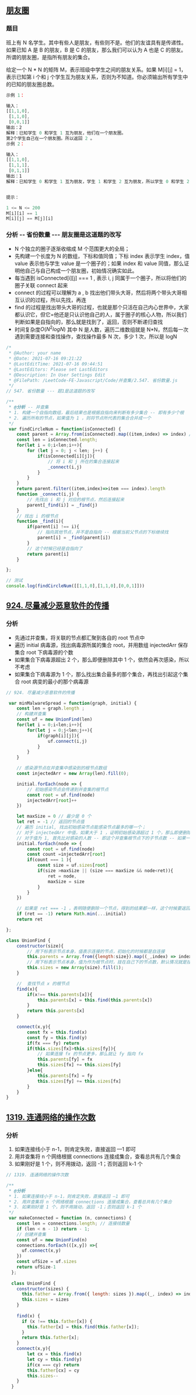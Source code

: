 <!--
 * @Author: your name
 * @Date: 2021-07-16 09:16:55
 * @LastEditTime: 2021-07-18 15:49:25
 * @LastEditors: Please set LastEditors
 * @Description: In User Settings Edit
 * @FilePath: /LeetCode-FE-Javascript/Code/并查集/并查集.md
-->
## [朋友圈](https://leetcode-cn.com/problems/number-of-provinces/solution/bing-cha-ji-by-jzsq_lyx-xu2r/)
### 题目
班上有 N 名学生。其中有些人是朋友，有些则不是。他们的友谊具有是传递性。如果已知 A 是 B 的朋友，B 是 C 的朋友，那么我们可以认为 A 也是 C 的朋友。所谓的朋友圈，是指所有朋友的集合。

给定一个 N * N 的矩阵 M，表示班级中学生之间的朋友关系。如果 M[i][j] = 1，表示已知第 i 个和 j 个学生互为朋友关系，否则为不知道。你必须输出所有学生中的已知的朋友圈总数。

```javascript
示例 1：

输入：
[[1,1,0],
 [1,1,0],
 [0,0,1]]
输出：2
解释：已知学生 0 和学生 1 互为朋友，他们在一个朋友圈。
第2个学生自己在一个朋友圈。所以返回 2 。
示例 2：

输入：
[[1,1,0],
 [1,1,1],
 [0,1,1]]
输出：1
解释：已知学生 0 和学生 1 互为朋友，学生 1 和学生 2 互为朋友，所以学生 0 和学生 2 也是朋友，所以他们三个在一个朋友圈，返回 1 。


提示：

1 <= N <= 200
M[i][i] == 1
M[i][j] == M[j][i]
```

### 分析 -- 省份数量 --- 朋友圈是这道题的改写
- N 个独立的圈子逐渐收缩成 M 个范围更大的全局；
- 先构建一个长度为 N 的数组，下标和值同值；下标 index 表示学生 index，值 value 表示他与学生 value 是一个圈子的；如果 index 和 value 同值，那么证明他自己与自己构成一个朋友圈，初始情况确实如此。
- 每当遇到  isConnected[i][j] === 1 , 表示 i, j 同属于一个圈子，所以将他们的圈子关联 connect 起来
- connect 的过程可以理解为 a , b 找出他们带头大哥，然后将两个带头大哥相互认识的过程，所以先找，再连
- find 的过程是找出带头大哥的过程，也就是那个只活在自己内心世界中，大家都认识它，但它=他还是只认识他自己的人，属于圈子的核心人物，所以我们判断如果是自指向的，那么就是找到了，返回，否则不断递归查找
- 时间复杂度${O(N^2logN)}$ 其中 N 是人数，遍历二维数组就是 N*N，然后每一次遇到需要连接和查找操作，查找操作最多 N 次，多少 1 次，所以是 logN

```javascript
/*
 * @Author: your name
 * @Date: 2021-07-16 09:21:22
 * @LastEditTime: 2021-07-16 09:44:51
 * @LastEditors: Please set LastEditors
 * @Description: In User Settings Edit
 * @FilePath: /LeetCode-FE-Javascript/Code/并查集/2.547. 省份数量.js
 */
// 547. 省份数量 --- 题1是这道题的改写

/**
 * @分析 -- 并查集
 * 1. 构建一个自指向数组，最后结果也是根据自指向来判断有多少集合 -- 即有多少个根
 * 2. 遍历所有的节点，如果值为 1 ，则将节点所代表的集合合并成一个
 */
 var findCircleNum = function(isConnected) {
    const parent = Array.from(isConnected).map((item,index) => index) // 创建一个自指向的数组
    const len = isConnected.length;
    for(let i = 0;i<len;i++){
        for (let j = 0; j < len; j++) {
            if(isConnected[i][j]){
                // 将 i 和 j 所在的集合连接起来
                _connect(i,j)
            }
        }
    }
    return parent.filter((item,index)=>item === index).length
    function _connect(i,j) {
        // 先找出 i 和 j 对应的根节点，然后连接起来
        parent[_find(i)] = _find(j)
    }
    // 找出 i 的根节点
    function _find(i){
        if(parent[i] !== i){
            // 指向其他节点，并不是自指向 -- 根据当前父节点的下标继续找
            parent[i] = _find(parent[i])
        }
        // 这个时候已经是自指向了
        return parent[i]
    }

};

// 测试
console.log(findCircleNum([[1,1,0],[1,1,0],[0,0,1]]))
```



## [924. 尽量减少恶意软件的传播](https://leetcode-cn.com/problems/minimize-malware-spread/solution/bing-cha-ji-by-jzsq_lyx-ab5q/)

### 分析
- 先通过并查集，将关联的节点都汇聚到各自的 root 节点中
- 遍历 initial 病毒源，找出病毒源所属的集合 root，并用数组 injectedArr 保存集合 root 下病毒源的个数
- 如果集合下病毒源超出 2 个，那么即便删除其中 1 个，依然会再次感染，所以不考虑
- 如果集合下病毒源为 1 个，那么找出集合最多的那个集合，再找出引起这个集合 root 病变的最小的那个病毒源

```javascript
// 924. 尽量减少恶意软件的传播

 var minMalwareSpread = function(graph, initial) {
    const len = graph.length ; 
    // 构建并查集
    const uf = new UnionFind(len)
    for(let i = 0;i<len;i++){
        for(let j = 0;j<len;j++){
            if(graph[i][j]){
                uf.connect(i,j)
            }
        }
    }

    // 感染源节点在并查集中感染到的根节点数组
    const injectedArr = new Array(len).fill(0);

    initial.forEach(node => {
        // 初始感染节点会传递到并查集的根节点
        const root = uf.find(node)
        injectedArr[root]++
    }) 

    let maxSize = 0 // 最少是 0 个
    let ret = -1 // 返回的节点值
    // 遍历 initial, 找出初始感染节点能感染节点最多的哪一个；
    // 对于 injectedArr 中值，如果大于 1 ，证明初始感染源超过 1 个，那么即便删除其中一个，他还是会被另外的感染源再次感染
    // 对于值为 1, 首先比对感染的人数 -- 即这个并查集根节点下的子节点数 -- 如果一致的时候，取小的那个感染源值
    initial.forEach(node => {
        const root = uf.find(node)
        const count =injectedArr[root]
        if(count === 1 ){
            const size = uf.sizes[root]
            if(size >maxSize || (size === maxSize && node<ret)){
                ret = node,
                maxSize = size
            }
        }
    })

    // 如果是 ret === -1 ，表明随便删除一个节点，得到的结果都一样，这个时候要返回索引最小的节点，这里的索引最小指 initial 中值最小的节点
    if (ret == -1) return Math.min(...initial)
    return ret

};

class UnionFind {
    constructor(size){
        // 用下标表示节点本身，值表示连接的节点，初始化的时候都是自连接
        this.parents = Array.from({length:size}).map((_,index) => index)
        // 用下标表示节点本身，值为作为根节点时，挂在自己下的节点数，默认情况就是挂了自己，所以是 1
        this.sizes = new Array(size).fill(1);
    }

    //  查找节点 x 的根节点
    find(x){
        if(x!== this.parents[x]){
            this.parents[x] = this.find(this.parents[x])
        }
        return this.parents[x]
    }

    connect(x,y){
        const fx = this.find(x)
        const fy = this.find(y)
        if(fx === fy) return 
        if(this.sizes[fx]>this.sizes[fy]){
            // 如果连接 fx 的节点更多，那么就让 fy 指向 fx
            this.parents[fy] = fx
            this.sizes[fx] += this.sizes[fy]
        }else{
            this.parents[fx] = fy
            this.sizes[fy] += this.sizes[fx]
        }
    }
}
```

## [1319. 连通网络的操作次数](https://leetcode-cn.com/problems/number-of-operations-to-make-network-connected/solution/bing-cha-ji-by-jzsq_lyx-fuc9/)
### 分析
1. 如果连接线小于 n-1，则肯定失败，直接返回 —1 即可
2. 用并查集将 n 个网络根据 connections 连接成集合，查看总共有几个集合
3. 如果刚好是 1 个，则不用拨动，返回 -1；否则返回 k-1 个

```javascript
// 1319. 连通网络的操作次数

/**
 * @分析
 * 1. 如果连接线小于 n-1，则肯定失败，直接返回 —1 即可
 * 2. 用并查集将 n 个网络根据 connections 连接成集合，查看总共有几个集合
 * 3. 如果刚好是 1 个，则不用拨动，返回 -1；否则返回 k-1 个
 */
 var makeConnected = function (n, connections) {
    const len = connections.length; // 连接线数量
    if (len < n - 1) return - 1;
    // 创建并查集
    const uf = new UnionFind(n)
    connections.forEach(([x,y]) =>{
      uf.connect(x,y)
    })
    const ufSize = uf.sizes
    return ufSize-1
  };
  
  class UnionFind {
    constructor(sizes) {
      this.father = Array.from({ length: sizes }).map((_, index) => index);
      this.sizes = sizes
    }
  
    find(x) {
      if (x !== this.father[x]) {
        this.father[x] = this.find(this.father[x]);
      }
      return this.father[x];
    }
    connect(x,y){
        let cx = this.find(x)
        let cy = this.find(y)
        if(cx === cy) return 
        this.father[cx] = cy
        this.sizes-- 
    }
  }
  
```